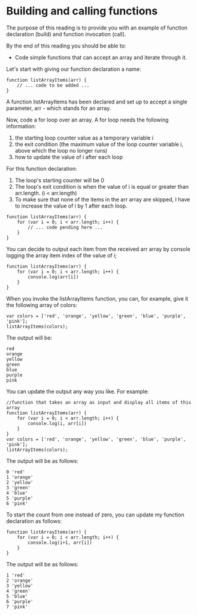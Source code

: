 # Building and calling functions

The purpose of this reading is to provide you with an example of function declaration (build) and function invocation (call).

By the end of this reading you should be able to:
- Code simple functions that can accept an array and iterate through it.

Let's start with giving our function declaration a name:
~~~
function listArrayItems(arr) {
    // ... code to be added ...
}
~~~

A function listArrayItems has been declared and set up to accept a single parameter, arr - which stands for an array.

Now, code a for loop over an array.
A for loop needs the following information:
1. the starting loop counter value as a temporary variable i
2. the exit condition (the maximum value of the loop counter variable i, above which the loop no longer runs) 
3. how to update the value of i after each loop

For this function declaration:
1. The loop's starting counter will be 0
2. The loop's exit condition is when the value of i is equal or greater than arr.length. (i < arr.length)
3. To make sure that none of the items in the arr array are skipped, I have to increase the value of i by 1 after each loop.

~~~
function listArrayItems(arr) {
    for (var i = 0; i < arr.length; i++) {
        // ... code pending here ...
    }
}
~~~

You can decide to output each item from the received arr array by console logging the array item index of the value of i;

~~~
function listArrayItems(arr) {
    for (var i = 0; i < arr.length; i++) {
        console.log(arr[i])
    }
}
~~~

When you invoke the listArrayItems function, you can, for example, give it the following array of colors:
~~~
var colors = ['red', 'orange', 'yellow', 'green', 'blue', 'purple', 'pink'];
listArrayItems(colors);
~~~

The output will be:
~~~
red
orange
yellow
green
blue
purple
pink
~~~

You can update the output any way you like. For example:
~~~
//function that takes an array as input and display all items of this array
function listArrayItems(arr) {
    for (var i = 0; i < arr.length; i++) {
        console.log(i, arr[i])
    }
}
var colors = ['red', 'orange', 'yellow', 'green', 'blue', 'purple', 'pink'];
listArrayItems(colors);
~~~

The output will be as follows:
~~~
0 'red'
1 'orange'
2 'yellow'
3 'green'
4 'blue'
5 'purple'
6 'pink'
~~~

To start the count from one instead of zero, you can update my function declaration as follows:
~~~
function listArrayItems(arr) {
    for (var i = 0; i < arr.length; i++) {
        console.log(i+1, arr[i])
    }
}
~~~

The output will be as follows:
~~~
1 'red'
2 'orange'
3 'yellow'
4 'green'
5 'blue'
6 'purple'
7 'pink'
~~~